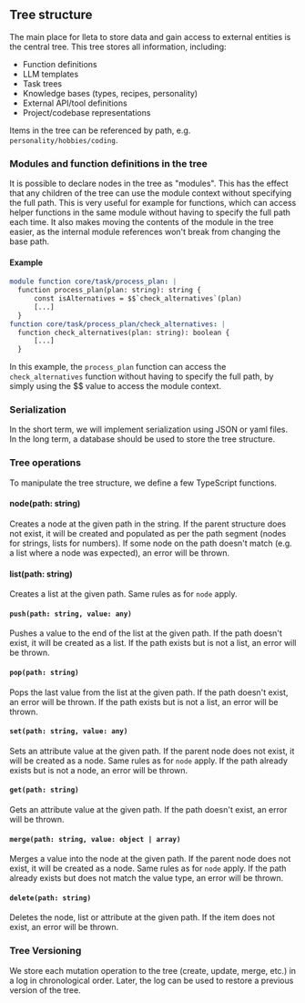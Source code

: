 ## Tree structure

The main place for lleta to store data and gain access to external entities is the central tree. This tree stores all information, including:

- Function definitions
- LLM templates
- Task trees
- Knowledge bases (types, recipes, personality)
- External API/tool definitions
- Project/codebase representations

Items in the tree can be referenced by path, e.g. `personality/hobbies/coding`.

### Modules and function definitions in the tree

It is possible to declare nodes in the tree as "modules". This has the effect that any children of the tree can use the module context without specifying the full path. This is very useful for example for functions, which can access helper functions in the same module without having to specify the full path each time. It also makes moving the contents of the module in the tree easier, as the internal module references won't break from changing the base path.

#### Example

```yaml
module function core/task/process_plan: |
  function process_plan(plan: string): string {
      const isAlternatives = $$`check_alternatives`(plan)
      [...]
  }
function core/task/process_plan/check_alternatives: |
  function check_alternatives(plan: string): boolean {
      [...]
  }
```

In this example, the `process_plan` function can access the `check_alternatives` function without having to specify the full path, by simply using the $$ value to access the module context.

### Serialization

In the short term, we will implement serialization using JSON or yaml files. In the long term, a database should be used to store the tree structure.

### Tree operations

To manipulate the tree structure, we define a few TypeScript functions.

#### node(path: string)

Creates a node at the given path in the string. If the parent structure does not exist, it will be created and populated as per the path segment (nodes for strings, lists for numbers). If some node on the path doesn't match (e.g. a list where a node was expected), an error will be thrown.

#### list(path: string)

Creates a list at the given path. Same rules as for `node` apply.

#### `push(path: string, value: any)`

Pushes a value to the end of the list at the given path. If the path doesn't exist, it will be created as a list. If the path exists but is not a list, an error will be thrown.

#### `pop(path: string)`

Pops the last value from the list at the given path. If the path doesn't exist, an error will be thrown. If the path exists but is not a list, an error will be thrown.

#### `set(path: string, value: any)`

Sets an attribute value at the given path. If the parent node does not exist, it will be created as a node. Same rules as for `node` apply. If the path already exists but is not a node, an error will be thrown.

#### `get(path: string)`

Gets an attribute value at the given path. If the path doesn't exist, an error will be thrown.

#### `merge(path: string, value: object | array)`

Merges a value into the node at the given path. If the parent node does not exist, it will be created as a node. Same rules as for `node` apply. If the path already exists but does not match the value type, an error will be thrown.

#### `delete(path: string)`

Deletes the node, list or attribute at the given path. If the item does not exist, an error will be thrown.

### Tree Versioning

We store each mutation operation to the tree (create, update, merge, etc.) in a log in chronological order. Later, the log can be used to restore a previous version of the tree.
